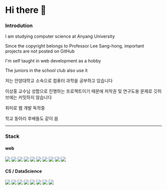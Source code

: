 # Hi there 👋

### Introdution

I am studying computer science at Anyang University


Since the copyright belongs to Professor Lee Sang-hong, important projects are not posted on GitHub


I'm self taught in web development as a hobby


The juniors in the school club also use it
 




저는 안양대학교 소속으로 컴퓨터 과학을 공부하고 있습니다


이상홍 교수님 성함으로 진행하는 프로젝트이기 때문에 저작권 및 연구도용 문제로 깃허브에는 커밋하지 않습니다


취미로 웹 개발 독학중 


학교 동아리 후배들도 같이 씀

---

### Stack

#### web
<img src="https://img.shields.io/badge/HTML-E34F26?style=for-the-badge&logo=HTML5&logoColor=white"> <img src="https://img.shields.io/badge/CSS-1572B6?style=for-the-badge&logo=CSS3&logoColor=white">
<img src="https://img.shields.io/badge/JavaScript-F7DF1E?style=for-the-badge&logo=javascript&logoColor=white">
<img src="https://img.shields.io/badge/React-61DAFB?style=for-the-badge&logo=React&logoColor=white">
<img src="https://img.shields.io/badge/Node.js-339933?style=for-the-badge&logo=nodedotjs&logoColor=white">
<img src="https://img.shields.io/badge/VueJS-4FC08D?style=for-the-badge&logo=Vuedotjs&logoColor=white">
<img src="https://img.shields.io/badge/Spring-6DB33F?style=for-the-badge&logo=Spring&logoColor=white">
<img src="https://img.shields.io/badge/SpringBoot-6DB33F?style=for-the-badge&logo=Spring Boot&logoColor=white">
<img src="https://img.shields.io/badge/AWS-FF9900?style=for-the-badge&logo=amazonaws&logoColor=white"> 
<img src="https://img.shields.io/badge/MySQL-4479A1?style=for-the-badge&logo=mysql&logoColor=white">



#### CS /  DataScience
<img src="https://img.shields.io/badge/C-A8B9CC?style=for-the-badge&logo=C&logoColor=white"> <img src="https://img.shields.io/badge/Linux-FCC624?style=for-the-badge&logo=linux&logoColor=white"> 
<img src="https://img.shields.io/badge/Python-3776AB?style=for-the-badge&logo=Python&logoColor=white"> 
<img src="https://img.shields.io/badge/OpenCV-5C3EE8?style=for-the-badge&logo=opencv&logoColor=white"> 
<img src="https://img.shields.io/badge/Tensorflow-FF6F00?style=for-the-badge&logo=tensorflow&logoColor=white"> 
<img src="https://img.shields.io/badge/scikitLearn-F7931E?style=for-the-badge&logo=scikitlearn&logoColor=white"> 
<img src="https://img.shields.io/badge/Numpy-013243?style=for-the-badge&logo=numpy&logoColor=white"> 
<img src="https://img.shields.io/badge/r-276DC3?style=for-the-badge&logo=r&logoColor=white">




